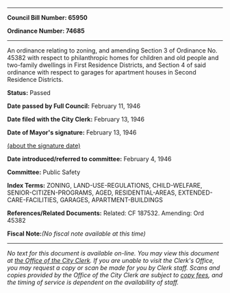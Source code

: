 

********

**Council Bill Number: 65950**
   
**Ordinance Number: 74685**
********

 An ordinance relating to zoning, and amending Section 3 of Ordinance No. 45382 with respect to philanthropic homes for children and old people and two-family dwellings in First Residence Districts, and Section 4 of said ordinance with respect to garages for apartment houses in Second Residence Districts.

**Status:** Passed
   
**Date passed by Full Council:** February 11, 1946
   
**Date filed with the City Clerk:** February 13, 1946
   
**Date of Mayor's signature:** February 13, 1946
   
[(about the signature date)](/~public/approvaldate.htm)
   
   
   
**Date introduced/referred to committee:** February 4, 1946
   
**Committee:** Public Safety
   
   
**Index Terms:** ZONING, LAND-USE-REGULATIONS, CHILD-WELFARE, SENIOR-CITIZEN-PROGRAMS, AGED, RESIDENTIAL-AREAS, EXTENDED-CARE-FACILITIES, GARAGES, APARTMENT-BUILDINGS

**References/Related Documents:** Related: CF 187532. Amending: Ord 45382

**Fiscal Note:**_(No fiscal note available at this time)_
********

_No text for this document is available on-line. You may view this document at [the Office of the City Clerk](http://www.seattle.gov/leg/clerk/contactUs.htm). If you are unable to visit the Clerk's Office, you may request a copy or scan be made for you by Clerk staff. Scans and copies provided by the Office of the City Clerk are subject to [copy fees](http://clerk.seattle.gov/~public/clerkfees.htm), and the timing of service is dependent on the availability of staff._

